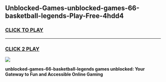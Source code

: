 
## Unblocked-Games-unblocked-games-66-basketball-legends-Play-Free-4hdd4
<h3>
<a href="https://premium76.site?title=unblocked-games-66-basketball-legends&ref=23A">CLICK TO PLAY</a></h3>
<hr>

<h3>
<a href="https://premium76.site?title=unblocked-games-66-basketball-legends&ref=23A">CLICK 2 PLAY</a>
  
</h3>

<a href="https://premium76.site?title=unblocked-games-66-basketball-legends&ref=23A"><img src="https://clearcache.store/games.png"></a>


**unblocked-games-66-basketball-legends games unblocked: Your Gateway to Fun and Accessible Online Gaming**
